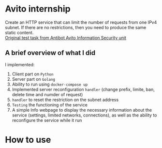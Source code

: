 # Avito internship  
Create an HTTP service that can limit the number of requests from one IPv4 subnet. If there are no restrictions, then you need to produce the same static content.  
[Original test task from Antibot Avito Information Security unit](https://github.com/avito-tech/antibot-developer-trainee)  

## A brief overview of what I did  
I implemented:
1) Сlient part on `Python`  
2) Server part on `Golang`  
3) Ability to run using `docker-compose up`  
4) Implemented server reconfiguration `handler` (change prefix, limite, ban, delete time and numder of request)  
5) `handler` to reset the restriction on the subnet address  
6) `Testing` the functioning of the service
7) A simple Info webpage to display the necessary information about the service (settings, limited networks, connections), as well as the ability to reconfigure the service while it run  

# How to use
